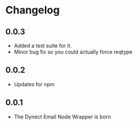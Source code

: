 # Changelog

## 0.0.3

* Added a test suite for it.
* Minor bug fix so you could actually force reqtype

## 0.0.2

* Updates for npm

## 0.0.1

* The Dynect Email Node Wrapper is born